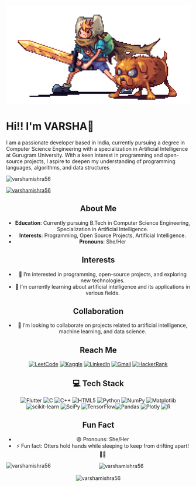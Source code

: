 
</div>
<div align="center">
<img src="https://github.com/Varshamishra56/Varshamishra56/blob/main/images/preview.gif">
</div>
</p>

# Hi!! I'm VARSHA👋

I am a passionate developer based in India, currently pursuing a degree in Computer Science Engineering with a specialization in Artificial Intelligence at Gurugram University. With a keen interest in programming and open-source projects, I aspire to deepen my understanding of programming languages, algorithms, and data structures

<p align="left"> <img src="https://komarev.com/ghpvc/?username=varshamishra56&label=Profile%20views&color=0e75b6&style=flat" alt="varshamishra56" /> </p>

<p align="left"> <a href="https://github.com/ryo-ma/github-profile-trophy"><img src="https://github-profile-trophy.vercel.app/?username=varshamishra56" alt="varshamishra56" /></a> </p>
<div align="center">
  
## About Me

- **Education**: Currently pursuing B.Tech in Computer Science Engineering, Specialization in Artificial Intelligence.
- **Interests**: Programming, Open Source Projects, Artificial Intelligence.
- **Pronouns**: She/Her

## Interests

- 👀 I’m interested in programming, open-source projects, and exploring new technologies.
- 🌱 I’m currently learning about artificial intelligence and its applications in various fields.

## Collaboration

- 💞️ I’m looking to collaborate on projects related to artificial intelligence, machine learning, and data science.

## Reach Me

[![LeetCode](https://img.shields.io/badge/LeetCode-000000?style=for-the-badge&logo=LeetCode&logoColor=#d16c06)](https://leetcode.com/u/varsha56/) [![Kaggle](https://img.shields.io/badge/Kaggle-035a7d?style=for-the-badge&logo=kaggle&logoColor=white)](https://www.kaggle.com/varsha56) [![LinkedIn](https://img.shields.io/badge/LinkedIn-0077B5?style=for-the-badge&logo=linkedin&logoColor=white)](https://www.linkedin.com/in/varsha-mishra-b23729252) [![Gmail](https://img.shields.io/badge/Gmail-D14836?style=for-the-badge&logo=gmail&logoColor=white)](vm0222912@gmail.com) [![HackerRank](https://img.shields.io/badge/HackerRank-000000?style=for-the-badge&logo=HackerRank&logoColor=2EC866)](https://www.hackerrank.com/profile/Varsha56)

## 💻 Tech Stack

![Flutter](https://img.shields.io/badge/Flutter-%2302569B.svg?style=for-the-badge&logo=Flutter&logoColor=white) ![C](https://img.shields.io/badge/c-%2300599C.svg?style=for-the-badge&logo=c&logoColor=white) ![C++](https://img.shields.io/badge/c++-%2300599C.svg?style=for-the-badge&logo=c%2B%2B&logoColor=white) ![HTML5](https://img.shields.io/badge/html5-%23E34F26.svg?style=for-the-badge&logo=html5&logoColor=white) ![Python](https://img.shields.io/badge/python-3670A0?style=for-the-badge&logo=python&logoColor=ffdd54) ![NumPy](https://img.shields.io/badge/numpy-%23013243.svg?style=for-the-badge&logo=numpy&logoColor=white) ![Matplotlib](https://img.shields.io/badge/Matplotlib-%23ffffff.svg?style=for-the-badge&logo=Matplotlib&logoColor=black) ![scikit-learn](https://img.shields.io/badge/scikit--learn-%23F7931E.svg?style=for-the-badge&logo=scikit-learn&logoColor=white) ![SciPy](https://img.shields.io/badge/SciPy-%230C55A5.svg?style=for-the-badge&logo=scipy&logoColor=%white) ![TensorFlow](https://img.shields.io/badge/TensorFlow-%23FF6F00.svg?style=for-the-badge&logo=TensorFlow&logoColor=white)![Pandas](https://img.shields.io/badge/pandas-%23150458.svg?style=for-the-badge&logo=pandas&logoColor=white) ![Plotly](https://img.shields.io/badge/Plotly-%233F4F75.svg?style=for-the-badge&logo=plotly&logoColor=white) ![R](https://img.shields.io/badge/r-%23276DC3.svg?style=for-the-badge&logo=r&logoColor=white)

## Fun Fact

- 😄 Pronouns: She/Her
- ⚡ Fun fact: Otters hold hands while sleeping to keep from drifting apart! 🦦🦦

<p><img align="left" src="https://github-readme-stats.vercel.app/api/top-langs?username=varshamishra56&show_icons=true&locale=en&layout=compact" alt="varshamishra56" /></p>

<p>&nbsp;<img align="center" src="https://github-readme-stats.vercel.app/api?username=varshamishra56&show_icons=true&locale=en" alt="varshamishra56" /></p>

<p><img align="center" src="https://github-readme-streak-stats.herokuapp.com/?user=varshamishra56&" alt="varshamishra56" /></p>

</div>
